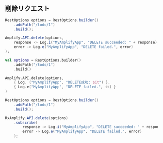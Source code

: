 ## 削除リクエスト

<amplify-block-switcher> <amplify-block name="Java">

```java
RestOptions options = RestOptions.builder()
    .addPath("/todo/1")
    .build();

Amplify.API.delete(options,
    response -> Log.i("MyAmplifyApp", "DELETE succeeded: " + response),
    error -> Log.e("MyAmplifyApp", "DELETE failed.", error)
);
```

</amplify-block> <amplify-block name="Kotlin">

```kotlin
val options = RestOptions.builder()
    .addPath("/todo/1")
    .build()

Amplify.API.delete(options,
    { Log. ("MyAmplifyApp", "DELETE成功: $it") },
    { Log.e("MyAmplifyApp", "DELETE failed.", it) }
)
```

</amplify-block> <amplify-block name="RxJava">

```java
RestOptions options = RestOptions.builder()
    .addPath("/todo/1")
    .build();

RxAmplify.API.delete(options)
    .subscribe(
        response -> Log.i("MyAmplifyApp", "DELETE succeeded: " + response),
        error -> Log.e("MyAmplifyApp", "DELETE failed.", error)
    );
```

</amplify-block> </amplify-block-switcher>
